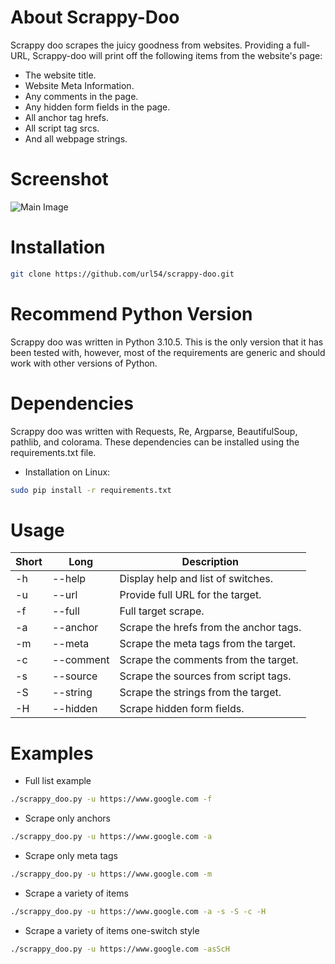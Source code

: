 # About Scrappy-Doo
Scrappy doo scrapes the juicy goodness from websites. Providing a full-URL, Scrappy-doo will print off the following items from the website's page:

- The website title.
- Website Meta Information.
- Any comments in the page.
- Any hidden form fields in the page.
- All anchor tag hrefs.
- All script tag srcs.
- And all webpage strings.

# Screenshot
![Main Image](Images/scrappy_doo.png)

# Installation
```bash
git clone https://github.com/url54/scrappy-doo.git
```

# Recommend Python Version
Scrappy doo was written in Python 3.10.5. This is the only version that it has been tested with, however, most of the requirements are generic and should work with other versions of Python.

# Dependencies
Scrappy doo was written with Requests, Re, Argparse, BeautifulSoup, pathlib, and colorama. These dependencies can be installed using the requirements.txt file.

- Installation on Linux:
```bash
sudo pip install -r requirements.txt
```

# Usage
Short | Long | Description
------|------|------------
-h | --help | Display help and list of switches. 
-u | --url | Provide full URL for the target.
-f | --full | Full target scrape.
-a | --anchor | Scrape the hrefs from the anchor tags.
-m | --meta | Scrape the meta tags from the target.
-c | --comment | Scrape the comments from the target.
-s | --source | Scrape the sources from script tags.
-S | --string | Scrape the strings from the target.
-H | --hidden | Scrape hidden form fields.

# Examples
- Full list example
```bash
./scrappy_doo.py -u https://www.google.com -f
```

- Scrape only anchors
```bash
./scrappy_doo.py -u https://www.google.com -a
```

- Scrape only meta tags
```bash
./scrappy_doo.py -u https://www.google.com -m
```

- Scrape a variety of items
```bash
./scrappy_doo.py -u https://www.google.com -a -s -S -c -H
```

- Scrape a variety of items one-switch style
```bash
./scrappy_doo.py -u https://www.google.com -asScH
```


